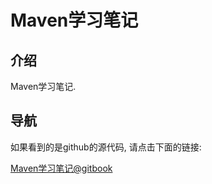# Maven学习笔记

## 介绍

Maven学习笔记.

## 导航

如果看到的是github的源代码, 请点击下面的链接:

[Maven学习笔记@gitbook](https://skyao.gitbooks.io/leaning-maven/)
